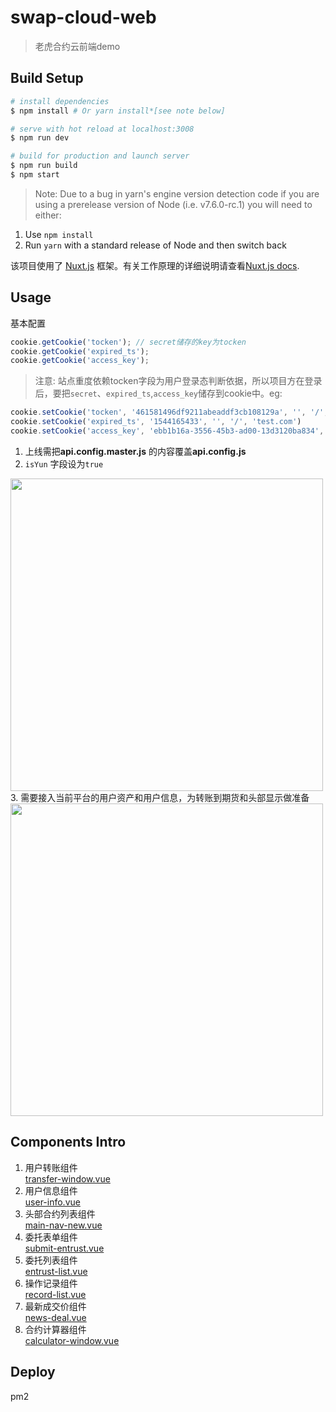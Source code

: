 # swap-cloud-web

> 老虎合约云前端demo

## Build Setup

``` bash
# install dependencies
$ npm install # Or yarn install*[see note below]

# serve with hot reload at localhost:3008
$ npm run dev

# build for production and launch server
$ npm run build
$ npm start
```

>Note: Due to a bug in yarn's engine version detection code if you are
using a prerelease version of Node (i.e. v7.6.0-rc.1) you will need to either:
  1. Use `npm install`
  2. Run `yarn` with a standard release of Node and then switch back

该项目使用了 [Nuxt.js](https://zh.nuxtjs.org/) 框架。有关工作原理的详细说明请查看[Nuxt.js docs](https://github.com/nuxt/nuxt.js).

## Usage  

基本配置
```javascript
cookie.getCookie('tocken'); // secret储存的key为tocken
cookie.getCookie('expired_ts');
cookie.getCookie('access_key');
```

>注意: 站点重度依赖tocken字段为用户登录态判断依据，所以项目方在登录后，要把`secret`、`expired_ts`,`access_key`储存到cookie中。eg:    

```javascript
cookie.setCookie('tocken', '461581496df9211abeaddf3cb108129a', '', '/', 'test.com')
cookie.setCookie('expired_ts', '1544165433', '', '/', 'test.com')
cookie.setCookie('access_key', 'ebb1b16a-3556-45b3-ad00-13d3120ba834', '', '/', 'test.com')
```  

1. 上线需把**api.config.master.js** 的内容覆盖**api.config.js**  
2. `isYun` 字段设为`true`  
<img src="https://github.com/tigercloudproject/swap-cloud-web/blob/master/static/readme/usage-2.png?raw=true" width="500" hegiht="auto" />  
3. 需要接入当前平台的用户资产和用户信息，为转账到期货和头部显示做准备  
<img src="https://github.com/tigercloudproject/swap-cloud-web/blob/master/static/readme/usage-3.png?raw=true" width="500" hegiht="auto" align=center />    

## Components Intro
1. 用户转账组件  
[transfer-window.vue](https://github.com/tigercloudproject/swap-cloud-web/blob/master/components/index/submit-entrust-cp/confirm-plan-window.vue)
2. 用户信息组件  
[user-info.vue](https://github.com/tigercloudproject/swap-cloud-web/blob/master/components/template/user-info.vue)  
3. 头部合约列表组件  
[main-nav-new.vue](https://github.com/tigercloudproject/swap-cloud-web/blob/master/components/index/main-nav-new.vue)  
4. 委托表单组件  
[submit-entrust.vue](https://github.com/tigercloudproject/swap-cloud-web/blob/master/components/index/submit-entrust.vue)    
5. 委托列表组件  
[entrust-list.vue](https://github.com/tigercloudproject/swap-cloud-web/blob/master/components/index/entrust-list.vue)  
6. 操作记录组件  
[record-list.vue](https://github.com/tigercloudproject/swap-cloud-web/blob/master/components/index/record-list.vue)  
7. 最新成交价组件  
[news-deal.vue](https://github.com/tigercloudproject/swap-cloud-web/blob/master/components/index/news-deal.vue)  
8. 合约计算器组件  
[calculator-window.vue](https://github.com/tigercloudproject/swap-cloud-web/blob/master/components/index/type-title-cp/calculator-window.vue)  

## Deploy  
pm2

